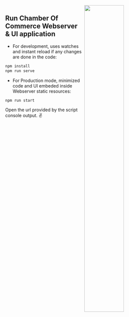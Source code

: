 <img src="../docs/logo.png" width="50%" align="right" />

## Run Chamber Of Commerce Webserver & UI application

- For development, uses watches and instant reload if any changes are done in the code:

```bash
npm install
npm run serve
```

- For Production mode, minimized code and UI embeded inside Webserver static resources:

```bash
npm run start
```

Open the url provided by the script console output. :v:

